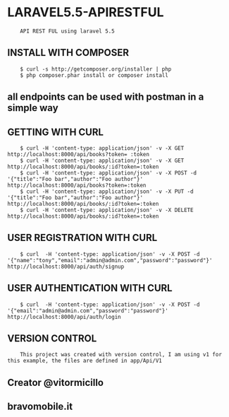 # LARAVEL5.5-APIRESTFUL
```
    API REST FUL using laravel 5.5 
```

## INSTALL WITH COMPOSER

```
    $ curl -s http://getcomposer.org/installer | php
    $ php composer.phar install or composer install
```

## all endpoints can be used with postman in a simple way

## GETTING WITH CURL
```
    $ curl -H 'content-type: application/json' -v -X GET http://localhost:8000/api/books?token= :token
    $ curl -H 'content-type: application/json' -v -X GET http://localhost:8000/api/books/:id?token=:token
    $ curl -H 'content-type: application/json' -v -X POST -d '{"title":"Foo bar","author":"Foo author"}' http://localhost:8000/api/books?token=:token
    $ curl -H 'content-type: application/json' -v -X PUT -d '{"title":"Foo bar","author":"Foo author"}' http://localhost:8000/api/books/:id?token=:token
    $ curl -H 'content-type: application/json' -v -X DELETE http://localhost:8000/api/books/:id?token=:token
```
## USER REGISTRATION WITH CURL
```	
	$ curl  -H 'content-type: application/json' -v -X POST -d '{"name":"tony","email":"admin@admin.com","password":"password"}' http://localhost:8000/api/auth/signup
```
## USER AUTHENTICATION WITH CURL
```
	$ curl  -H 'content-type: application/json' -v -X POST -d '{"email":"admin@admin.com","password":"password"}' http://localhost:8000/api/auth/login
```

## VERSION CONTROL
``` 
    This project was created with version control, I am using v1 for this example, the files are defined in app/Api/V1
```


## Creator @vitormicillo
## bravomobile.it
